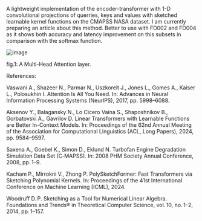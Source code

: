 A lightweight implementation of the encoder-transformer with 1-D convolutional projections of querries, keys and values with sketched learnable kernel functions on the CMAPSS NASA dataset. 
I am currently preparing an article about this method. Better to use with FD002 and FD004 as it shows both accuracy and latency improvement on this subsets in comparison with the softmax function.

![image](https://github.com/user-attachments/assets/7e9226a0-0537-4e89-b943-c1697fb23977)

fig.1: A Multi-Head Attention layer.

References:

Vaswani A., Shazeer N., Parmar N., Uszkoreit J., Jones L., Gomes A., Kaiser L., Polosukhin I. Attention Is All You Need. In: Advances in 
Neural Information Processing Systems (NeurIPS), 2017, pp. 5998–6088.

Aksenov Y., Balagansky N., Lo Cicero Vaina S., Shaposhnikov B., Gorbatovski A., Gavrilov D. Linear Transformers with Learnable Functions are Better In-Context Models. 
In: Proceedings of the 62nd Annual Meeting of the Association for Computational Linguistics (ACL, Long Papers), 2024, pp. 9584–9597.

Saxena A., Goebel K., Simon D., Eklund N. Turbofan Engine Degradation Simulation Data Set (C‑MAPSS). In: 2008 PHM Society Annual Conference, 2008, pp. 1–9.

Kacham P., Mirrokni V., Zhong P. PolySketchFormer: Fast Transformers via Sketching Polynomial Kernels. In: Proceedings of the 41st International Conference on Machine Learning (ICML), 2024.

Woodruff D. P. Sketching as a Tool for Numerical Linear Algebra. Foundations and Trends® in Theoretical Computer Science, vol. 10, no. 1–2, 2014, pp. 1–157.

